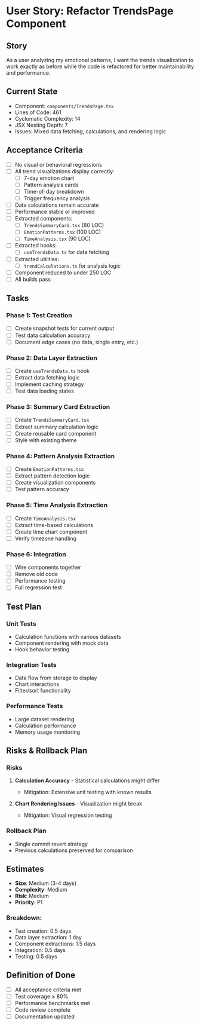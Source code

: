 # User Story: Refactor TrendsPage Component

## Story
As a user analyzing my emotional patterns, I want the trends visualization to work exactly as before while the code is refactored for better maintainability and performance.

## Current State
- Component: `components/TrendsPage.tsx`
- Lines of Code: 461
- Cyclomatic Complexity: 14
- JSX Nesting Depth: 7
- Issues: Mixed data fetching, calculations, and rendering logic

## Acceptance Criteria
- [ ] No visual or behavioral regressions
- [ ] All trend visualizations display correctly:
  - [ ] 7-day emotion chart
  - [ ] Pattern analysis cards
  - [ ] Time-of-day breakdown
  - [ ] Trigger frequency analysis
- [ ] Data calculations remain accurate
- [ ] Performance stable or improved
- [ ] Extracted components:
  - [ ] `TrendsSummaryCard.tsx` (80 LOC)
  - [ ] `EmotionPatterns.tsx` (100 LOC)
  - [ ] `TimeAnalysis.tsx` (90 LOC)
- [ ] Extracted hooks:
  - [ ] `useTrendsData.ts` for data fetching
- [ ] Extracted utilities:
  - [ ] `trendCalculations.ts` for analysis logic
- [ ] Component reduced to under 250 LOC
- [ ] All builds pass

## Tasks
### Phase 1: Test Creation
- [ ] Create snapshot tests for current output
- [ ] Test data calculation accuracy
- [ ] Document edge cases (no data, single entry, etc.)

### Phase 2: Data Layer Extraction
- [ ] Create `useTrendsData.ts` hook
- [ ] Extract data fetching logic
- [ ] Implement caching strategy
- [ ] Test data loading states

### Phase 3: Summary Card Extraction
- [ ] Create `TrendsSummaryCard.tsx`
- [ ] Extract summary calculation logic
- [ ] Create reusable card component
- [ ] Style with existing theme

### Phase 4: Pattern Analysis Extraction
- [ ] Create `EmotionPatterns.tsx`
- [ ] Extract pattern detection logic
- [ ] Create visualization components
- [ ] Test pattern accuracy

### Phase 5: Time Analysis Extraction
- [ ] Create `TimeAnalysis.tsx`
- [ ] Extract time-based calculations
- [ ] Create time chart component
- [ ] Verify timezone handling

### Phase 6: Integration
- [ ] Wire components together
- [ ] Remove old code
- [ ] Performance testing
- [ ] Full regression test

## Test Plan
### Unit Tests
- Calculation functions with various datasets
- Component rendering with mock data
- Hook behavior testing

### Integration Tests
- Data flow from storage to display
- Chart interactions
- Filter/sort functionality

### Performance Tests
- Large dataset rendering
- Calculation performance
- Memory usage monitoring

## Risks & Rollback Plan

### Risks
1. **Calculation Accuracy** - Statistical calculations might differ
   - Mitigation: Extensive unit testing with known results

2. **Chart Rendering Issues** - Visualization might break
   - Mitigation: Visual regression testing

### Rollback Plan
- Single commit revert strategy
- Previous calculations preserved for comparison

## Estimates
- **Size**: Medium (3-4 days)
- **Complexity**: Medium
- **Risk**: Medium
- **Priority**: P1

### Breakdown:
- Test creation: 0.5 days
- Data layer extraction: 1 day
- Component extractions: 1.5 days
- Integration: 0.5 days
- Testing: 0.5 days

## Definition of Done
- [ ] All acceptance criteria met
- [ ] Test coverage ≥ 80%
- [ ] Performance benchmarks met
- [ ] Code review complete
- [ ] Documentation updated